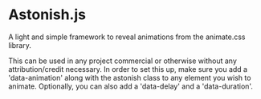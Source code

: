 # Astonish.js
A light and simple framework to reveal animations from the animate.css library.

This can be used in any project commercial or otherwise without any attribution/credit necessary.
In order to set this up, make sure you add a 'data-animation' along with the astonish class to any element you wish to animate. Optionally, you can also add a 'data-delay' and a 'data-duration'.

